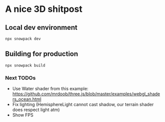 # A nice 3D shitpost

## Local dev environment

```
npx snowpack dev
```

## Building for production

```
npx snowpack build
```

### Next TODOs
- Use Water shader from this example: https://github.com/mrdoob/three.js/blob/master/examples/webgl_shaders_ocean.html
- Fix lighting (HemisphereLight cannot cast shadow, our terrain shader does respect light atm)
- Show FPS
